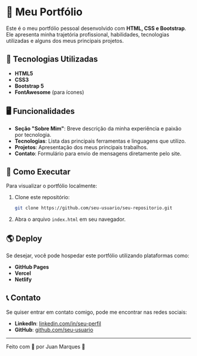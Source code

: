 # 📌 Meu Portfólio

Este é o meu portfólio pessoal desenvolvido com **HTML, CSS e Bootstrap**. Ele apresenta minha trajetória profissional, habilidades, tecnologias utilizadas e alguns dos meus principais projetos.

## 🔹 Tecnologias Utilizadas
- **HTML5**
- **CSS3**
- **Bootstrap 5**
- **FontAwesome** (para ícones)

## 🖥️ Funcionalidades
- **Seção "Sobre Mim"**: Breve descrição da minha experiência e paixão por tecnologia.
- **Tecnologias**: Lista das principais ferramentas e linguagens que utilizo.
- **Projetos**: Apresentação dos meus principais trabalhos.
- **Contato**: Formulário para envio de mensagens diretamente pelo site.

## 📌 Como Executar
Para visualizar o portfólio localmente:
1. Clone este repositório:
   ```sh
   git clone https://github.com/seu-usuario/seu-repositorio.git
   ```
2. Abra o arquivo `index.html` em seu navegador.

## 🌎 Deploy
Se desejar, você pode hospedar este portfólio utilizando plataformas como:
- **GitHub Pages**
- **Vercel**
- **Netlify**

## 📞 Contato
Se quiser entrar em contato comigo, pode me encontrar nas redes sociais:
- **LinkedIn**: [linkedin.com/in/seu-perfil](https://www.linkedin.com/in/juanmarks7/)
- **GitHub**: [github.com/seu-usuario](https://github.com/JuanMarks)

---
Feito com 💙 por Juan Marques 🚀

